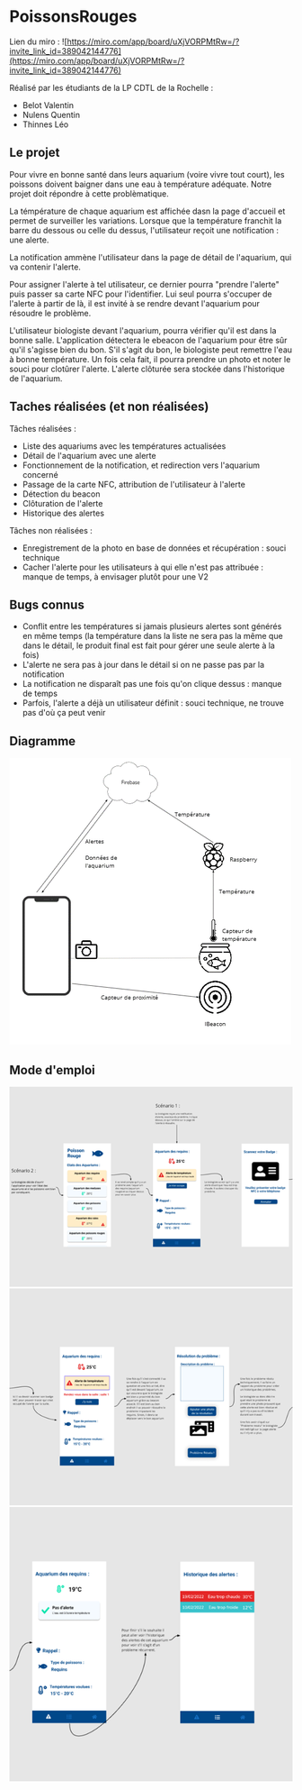 # PoissonsRouges

Lien du miro : ![https://miro.com/app/board/uXjVORPMtRw=/?invite_link_id=389042144776](https://miro.com/app/board/uXjVORPMtRw=/?invite_link_id=389042144776)

Réalisé par les étudiants de la LP CDTL de la Rochelle : 
 - Belot Valentin
 - Nulens Quentin
 - Thinnes Léo

## Le projet

Pour vivre en bonne santé dans leurs aquarium (voire vivre tout court), les poissons doivent baigner dans une eau à température adéquate. Notre projet doit répondre à cette problèmatique. 

La témpérature de chaque aquarium est affichée dasn la page d'accueil et permet de surveiller les variations. Lorsque que la température franchit la barre du dessous ou celle du dessus, l'utilisateur reçoit une notification : une alerte. 

La notification ammène l'utilisateur dans la page de détail de l'aquarium, qui va contenir l'alerte.

Pour assigner l'alerte à tel utilisateur, ce dernier pourra "prendre l'alerte" puis passer sa carte NFC pour l'identifier. Lui seul pourra s'occuper de l'alerte à partir de là, il est invité à se rendre devant l'aquarium pour résoudre le problème. 

L'utilisateur biologiste devant l'aquarium, pourra vérifier qu'il est dans la bonne salle. L'application détectera le ebeacon de l'aquarium pour être sûr qu'il s'agisse bien du bon. S'il s'agit du bon, le biologiste peut remettre l'eau à bonne température. Un fois cela fait, il pourra prendre un photo et noter le souci pour clotûrer l'alerte. L'alerte clôturée sera stockée dans l'historique de l'aquarium. 

## Taches réalisées (et non réalisées)

Tâches réalisées :
 - Liste des aquariums avec les températures actualisées
 - Détail de l'aquarium avec une alerte
 - Fonctionnement de la notification, et redirection vers l'aquarium concerné
 - Passage de la carte NFC, attribution de l'utilisateur à l'alerte
 - Détection du beacon
 - Clôturation de l'alerte
 - Historique des alertes

 Tâches non réalisées :
 - Enregistrement de la photo en base de données et récupération : souci technique
 - Cacher l'alerte pour les utilisateurs à qui elle n'est pas attribuée : manque de temps, à envisager plutôt pour une V2

 ## Bugs connus

 - Conflit entre les températures si jamais plusieurs alertes sont générés en même temps (la température dans la liste ne sera pas la même que dans le détail, le produit final est fait pour gérer une seule alerte à la fois)
 - L'alerte ne sera pas à jour dans le détail si on ne passe pas par la notification
 - La notification ne disparaît pas une fois qu'on clique dessus : manque de temps
 - Parfois, l'alerte a déjà un utilisateur définit : souci technique, ne trouve pas d'où ça peut venir

 ## Diagramme 
 ![images/diagramme.png](images/diagramme.png)

 ## Mode d'emploi
 ![images/emploi1.png](images/emploi1.png)
 ![images/emploi2.png](images/emploi2.png)
 ![images/emploi3.png](images/emploi3.png)
